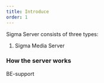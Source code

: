 ```yaml
---
title: Introduce
order: 1
---
```


Sigma Server consists of three types:

1. Sigma Media Server

### How the server works

BE-support